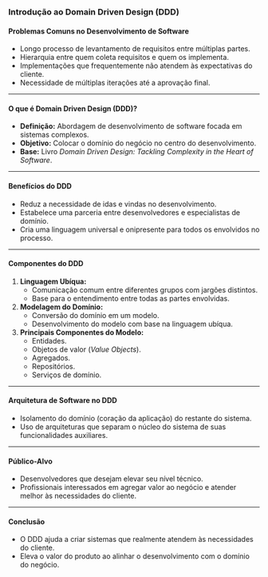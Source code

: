 ### Introdução ao Domain Driven Design (DDD)

#### Problemas Comuns no Desenvolvimento de Software

- Longo processo de levantamento de requisitos entre múltiplas partes.
- Hierarquia entre quem coleta requisitos e quem os implementa.
- Implementações que frequentemente não atendem às expectativas do cliente.
- Necessidade de múltiplas iterações até a aprovação final.

---

#### O que é Domain Driven Design (DDD)?

- **Definição:** Abordagem de desenvolvimento de software focada em sistemas complexos.
- **Objetivo:** Colocar o domínio do negócio no centro do desenvolvimento.
- **Base:** Livro _Domain Driven Design: Tackling Complexity in the Heart of Software_.

---

#### Benefícios do DDD

- Reduz a necessidade de idas e vindas no desenvolvimento.
- Estabelece uma parceria entre desenvolvedores e especialistas de domínio.
- Cria uma linguagem universal e onipresente para todos os envolvidos no processo.

---

#### Componentes do DDD

1. **Linguagem Ubíqua:**
   - Comunicação comum entre diferentes grupos com jargões distintos.
   - Base para o entendimento entre todas as partes envolvidas.
2. **Modelagem do Domínio:**
   - Conversão do domínio em um modelo.
   - Desenvolvimento do modelo com base na linguagem ubíqua.
3. **Principais Componentes do Modelo:**
   - Entidades.
   - Objetos de valor (_Value Objects_).
   - Agregados.
   - Repositórios.
   - Serviços de domínio.

---

#### Arquitetura de Software no DDD

- Isolamento do domínio (coração da aplicação) do restante do sistema.
- Uso de arquiteturas que separam o núcleo do sistema de suas funcionalidades auxiliares.

---

#### Público-Alvo

- Desenvolvedores que desejam elevar seu nível técnico.
- Profissionais interessados em agregar valor ao negócio e atender melhor às necessidades do cliente.

---

#### Conclusão

- O DDD ajuda a criar sistemas que realmente atendem às necessidades do cliente.
- Eleva o valor do produto ao alinhar o desenvolvimento com o domínio do negócio.
